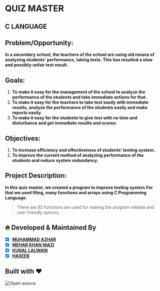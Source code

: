 # QUIZ MASTER 
## C LANGUAGE
## Problem/Opportunity:  

__In a secondary school, the teachers of the school are using old means of analyzing students’ performance, taking tests. This has resulted a slow and possibly unfair test result.__

## Goals:
1.	__To make it easy for the management of the school to analyze the performance of the students and take immediate actions for that.__
2.	__To make it easy for the teachers to take test easily with immediate results, analyze the performance of the students easily and make reports easily.__
3.	__To make it easy for the students to give test with no time and disturbance and get immediate results and scores.__

## Objectives:
1.	__To increase efficiency and effectiveness of students’ testing system.__
2.	__To improve the current method of analyzing performance of the students and reduce system redundancy.__

## Project Description:
__In this quiz master, we created a program to improve testing system.For that we used filing, many functions and arrays using C Programming Language.__
>There are 82 functions are used for making the program reliable and user friendly  options. 


## 🔥 Developed & Maintained By
- [x] [__MUHAMMAD AZHAR__](https://www.facebook.com/AzharTheGeek) 
- [x] [__MEHAR KHAN NIAZI__](https://www.facebook.com/meherkhan.niazi.3)
- [x] [__KUNAL LALWANI__](https://www.facebook.com/profile.php?id=100014877134037)
- [x] [__HASEEB__](https://www.facebook.com)
## Built with ❤︎
![Open source ](https://camo.githubusercontent.com/abf1bb46a01f1000a6d8c043bd8089692914236e/68747470733a2f2f7777772e726173612e636f6d2f6173736574732f696d672f736172612f736172612d6f70656e2d736f757263652d6c672e706e67)
